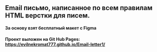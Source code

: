 ## Email письмо, написанное по всем правилам HTML верстки для писем. 
#### За основу взят бесплатный макет с Figma 

#### Проект выложен на Git Hub Pages: https://evilnekromat777.github.io/Email-letter1/
